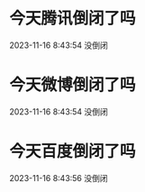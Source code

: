 # 今天腾讯倒闭了吗

2023-11-16 8:43:54 没倒闭

# 今天微博倒闭了吗

2023-11-16 8:43:54 没倒闭

# 今天百度倒闭了吗

2023-11-16 8:43:56 没倒闭

